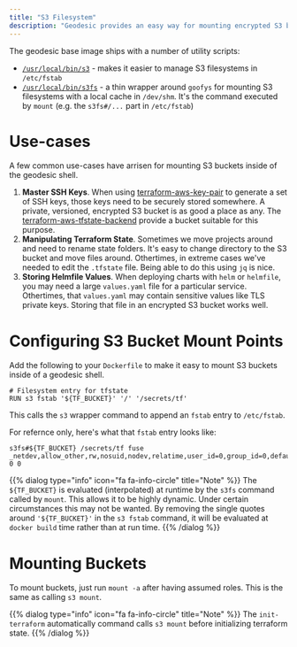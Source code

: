 ```yaml
---
title: "S3 Filesystem"
description: "Geodesic provides an easy way for mounting encrypted S3 buckets to the local container."
---
```


The geodesic base image ships with a number of utility scripts:

- [`/usr/local/bin/s3`](https://github.com/cloudposse/geodesic/blob/master/rootfs/usr/local/bin/s3) - makes it easier to manage S3 filesystems in `/etc/fstab`
- [`/usr/local/bin/s3fs`](https://github.com/cloudposse/geodesic/blob/master/rootfs/usr/local/bin/s3fs) - a thin wrapper around `goofys` for mounting S3 filesystems with a local cache in `/dev/shm`. It's the command executed by `mount` (e.g. the `s3fs#/...` part in `/etc/fstab`)

# Use-cases

A few common use-cases have arrisen for mounting S3 buckets inside of the geodesic shell.

1. **Master SSH Keys**. When using [terraform-aws-key-pair](https://github.com/cloudposse/terraform-aws-key-pair) to generate a set of SSH keys, those keys need to be securely stored somewhere. A private, versioned, encrypted S3 bucket is as good a place as any. The [terraform-aws-tfstate-backend](https://github.com/cloudposse/terraform-aws-tfstate-backend) provide a bucket suitable for this purpose.
2. **Manipulating Terraform State**. Sometimes we move projects around and need to rename state folders. It's easy to change directory to the S3 bucket and move files around. Othertimes, in extreme cases we've needed to edit the `.tfstate` file. Being able to do this using `jq` is nice.
3. **Storing Helmfile Values**. When deploying charts with `helm` or `helmfile`, you may need a large `values.yaml` file for a particular service. Othertimes, that `values.yaml` may contain sensitive values like TLS private keys. Storing that file in an encrypted S3 bucket works well.

# Configuring S3 Bucket Mount Points

Add the following to your `Dockerfile` to make it easy to mount S3 buckets inside of a geodesic shell.

```
# Filesystem entry for tfstate
RUN s3 fstab '${TF_BUCKET}' '/' '/secrets/tf'
```

This calls the `s3` wrapper command to append an `fstab` entry to `/etc/fstab`.

For refernce only, here's what that `fstab` entry looks like:

```
s3fs#${TF_BUCKET} /secrets/tf fuse _netdev,allow_other,rw,nosuid,nodev,relatime,user_id=0,group_id=0,default_permissions 0 0
```

{{% dialog type="info" icon="fa fa-info-circle" title="Note" %}}
The `${TF_BUCKET}` is evaluated (interpolated) at runtime by the `s3fs` command called by `mount`. This allows it to be highly dynamic. Under certain circumstances this may not be wanted. By removing the single quotes around `'${TF_BUCKET}'` in the `s3 fstab` command, it will be evaluated at `docker build` time rather than at run time.
{{% /dialog %}}

# Mounting Buckets

To mount buckets, just run `mount -a` after having assumed roles. This is the same as calling `s3 mount`.

{{% dialog type="info" icon="fa fa-info-circle" title="Note" %}}
The `init-terraform` automatically command calls `s3 mount` before initializing terraform state.
{{% /dialog %}}

